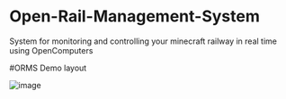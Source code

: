 # Open-Rail-Management-System

System for monitoring and controlling your minecraft railway in real time using OpenComputers

#ORMS Demo layout

![image](https://user-images.githubusercontent.com/92917981/222973492-8ee0e152-9c80-43c5-a95a-2052005adce8.png)
